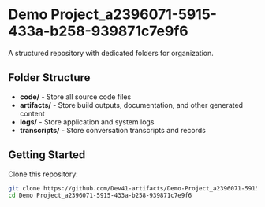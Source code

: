 # Demo Project_a2396071-5915-433a-b258-939871c7e9f6
A structured repository with dedicated folders for organization.

## Folder Structure

- **code/** - Store all source code files
- **artifacts/** - Store build outputs, documentation, and other generated content
- **logs/** - Store application and system logs
- **transcripts/** - Store conversation transcripts and records

## Getting Started

Clone this repository:
```bash
git clone https://github.com/Dev41-artifacts/Demo-Project_a2396071-5915-433a-b258-939871c7e9f6
cd Demo Project_a2396071-5915-433a-b258-939871c7e9f6
```
